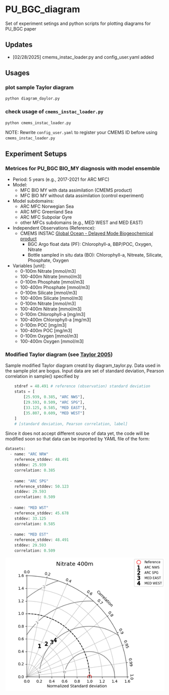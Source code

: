 # PU_BGC_diagram
Set of experiment setings and python scripts for plotting diagrams for PU_BGC paper

## Updates

- [02/28/2025] cmems_instac_loader.py and config_user.yaml added

## Usages

### plot sample Taylor diagram

```python
python diagram_daylor.py
```

### check usage of ```cmems_instac_loader.py```

```python
python cmems_instac_loader.py
```

NOTE: Rewrite ```config_user.yaml``` to register your CMEMS ID before using ```cmems_instac_loader.py```

## Experiment Setups

### Metrices for PU_BGC BIO_MY diagnosis with model ensemble 

- Period: 5 years (e.g., 2017-2021 for ARC MFC)
- Model:
   - MFC BIO MY with data assimilation (CMEMS product)
   - MFC BIO MY without data assimilation (control experiment)
- Model subdomains:
   - ARC MFC Norwegian Sea
   - ARC MFC Greenland Sea
   - ARC MFC Subpolar Gyre
   - other MFCs subdomains (e.g., MED WEST and MED EAST)
- Independent Observations (Reference):
   - CMEMS INSTAC [Global Ocean - Delayed Mode Biogeochemical product](https://doi.org/10.17882/86207)
       - BGC Argo float data (PF): Chlorophyll-a, BBP/POC, Oxygen, Nitrate
       - Bottle sampled in situ data (BO): Chlorophyll-a, Nitreate, Silicate, Phosphate, Oxygen 
- Variables [unit]: 
   - 0-100m Nitrate [mmol/m3]
   - 100-400m Nitrate [mmol/m3]
   - 0-100m Phosphate [mmol/m3]
   - 100-400m Phosphate [mmol/m3]
   - 0-100m Silicate [mmol/m3]
   - 100-400m Silicate [mmol/m3]
   - 0-100m Nitrate [mmol/m3]
   - 100-400m Nitrate [mmol/m3]
   - 0-100m Chlorophyll-a [mg/m3]
   - 100-400m Chlorophyll-a [mg/m3]
   - 0-100m POC [mg/m3]
   - 100-400m POC [mg/m3]
   - 0-100m Oxygen [mmol/m3]
   - 100-400m Oxygen [mmol/m3]

### Modified Taylor diagram (see [Taylor 2005](https://pcmdi.llnl.gov/staff/taylor/CV/Taylor_diagram_primer.pdf)) 

Sample modified Taylor diagram creatd by diagram_taylor.py. Data used in the sample plot are bogus. Input data are set of standard deviation, Pearson correlation in sample() specified by

```python
    stdref = 48.491 # reference (observation) standard deviation
    stats = [
        [25.939, 0.385, "ARC NWS"], 
        [29.593, 0.509, "ARC SPG"],
        [33.125, 0.585, "MED EAST"], 
        [35.807, 0.609, "MED WEST"]
    ]
    # [standard deviation, Pearson correlation, label]
```

Since it does not accept different source of data yet, the code will be modified soon so that data can be imported by YAML file of the form:

```python
datasets:
  - name: "ARC NRW"
    reference_stddev: 48.491
    stddev: 25.939
    correlation: 0.385

  - name: "ARC SPG"
    reference_stddev: 50.123
    stddev: 29.593
    correlation: 0.509

  - name: "MED WST"
    reference_stddev: 45.678
    stddev: 33.125
    correlation: 0.585

  - name: "MED EST"
    reference_stddev: 48.491
    stddev: 29.593
    correlation: 0.509
```

![Alt text](modified_taylor.png)
